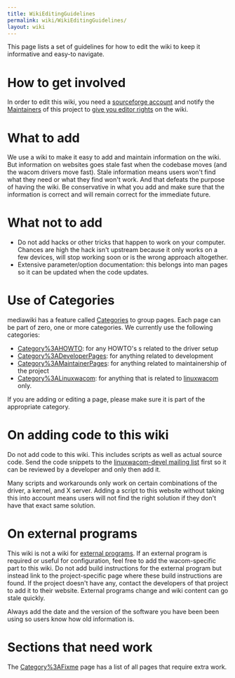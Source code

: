 ```yaml
---
title: WikiEditingGuidelines
permalink: wiki/WikiEditingGuidelines/
layout: wiki
---
```


This page lists a set of guidelines for how to edit the wiki to keep it
informative and easy-to navigate.

How to get involved
===================

In order to edit this wiki, you need a [sourceforge
account](https://sourceforge.net/user/registration) and notify the
[Maintainers](/wiki/Maintainers "wikilink") of this project to [give you
editor rights](/wiki/AddingWikiUsers "wikilink") on the wiki.

What to add
===========

We use a wiki to make it easy to add and maintain information on the
wiki. But information on websites goes stale fast when the codebase
moves (and the wacom drivers move fast). Stale information means users
won't find what they need or what they find won't work. And that defeats
the purpose of having the wiki. Be conservative in what you add and make
sure that the information is correct and will remain correct for the
immediate future.

What not to add
===============

-   Do not add hacks or other tricks that happen to work on your
    computer. Chances are high the hack isn't upstream because it only
    works on a few devices, will stop working soon or is the wrong
    approach altogether.
-   Extensive parameter/option documentation: this belongs into man
    pages so it can be updated when the code updates.

Use of Categories
=================

mediawiki has a feature called
[Categories](http://www.mediawiki.org/wiki/Help:Categories) to group
pages. Each page can be part of zero, one or more categories. We
currently use the following categories:

-   [Category%3AHOWTO](/wiki/Category%3AHOWTO "wikilink"): for any HOWTO's s
    related to the driver setup
-   [Category%3ADeveloperPages](/wiki/Category%3ADeveloperPages "wikilink"):
    for anything related to development
-   [Category%3AMaintainerPages](/wiki/Category%3AMaintainerPages "wikilink"):
    for anything related to maintainership of the project
-   [Category%3ALinuxwacom](/wiki/Category%3ALinuxwacom "wikilink"): for
    anything that is related to [linuxwacom](linuxwacom "wikilink")
    only.

If you are adding or editing a page, please make sure it is part of the
appropriate category.

On adding code to this wiki
===========================

Do not add code to this wiki. This includes scripts as well as actual
source code. Send the code snippets to the [linuxwacom-devel mailing
list](mailing_lists "wikilink") first so it can be reviewed by a
developer and only then add it.

Many scripts and workarounds only work on certain combinations of the
driver, a kernel, and X server. Adding a script to this website without
taking this into account means users will not find the right solution if
they don't have that exact same solution.

On external programs
====================

This wiki is not a wiki for [external
programs](/wiki/External_applications "wikilink"). If an external program is
required or useful for configuration, feel free to add the
wacom-specific part to this wiki. Do not add build instructions for the
external program but instead link to the project-specific page where
these build instructions are found. If the project doesn't have any,
contact the developers of that project to add it to their website.
External programs change and wiki content can go stale quickly.

Always add the date and the version of the software you have been been
using so users know how old information is.

Sections that need work
=======================

The [Category%3AFixme](/wiki/Category%3AFixme "wikilink") page has a list of
all pages that require extra work.
